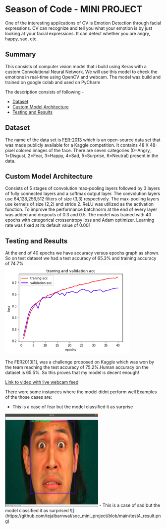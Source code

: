 # Season of Code - MINI PROJECT
One of the interesting applications of CV is Emotion Detection through facial expressions. CV can recognize and tell you what your emotion is by just looking at your facial expressions. It can detect whether you are angry, happy, sad, etc.

## Summary
This consists of computer vision model that i build using Keras with a custom Convolutional Neural Network. We will use this model to check the emotions in real-time using OpenCV and webcam. The model was build and trained on google colab and used on PyCharm

The description consists of following -
  - [Dataset](https://github.com/tejalbarnwal/soc_mini_project/blob/main/README.md#dataset)
  - [Custom Model Architecture](https://github.com/tejalbarnwal/soc_mini_project/blob/main/README.md#custom-model-architecture)
  - [Testing and Results](https://github.com/tejalbarnwal/soc_mini_project/blob/main/README.md#testing-and-results)

## Dataset
The name of the data set is [FER-2013](https://www.kaggle.com/msambare/fer2013) which is an open-source data set that was made publicly available for a Kaggle competition. It contains 48 X 48-pixel colored images of the face. There are seven categories (0=Angry, 1=Disgust, 2=Fear, 3=Happy, 4=Sad, 5=Surprise, 6=Neutral) present in the data. 

## Custom Model Architecture
Consists of 5 stages of convolution max-pooling layers followed by 3 layers of fully connected layers and a softmax output layer. The convolution layers use 64,128,256,512 filters of size (3,3) respectively. The max-pooling layers use kernels of size (2,2) and stride 2. ReLU was utilized as the activation function. To improve the performance batchnorm at the end of every layer was added and dropouts of 0.3 and 0.5. The model was trained with 40 epochs with categorical crossentropy loss and Adam optimizer. Learning rate was fixed at its default value of 0.001


## Testing and Results
At the end of 40 epochs we have accuracy versus epochs graph as shown. So on test dataset we had a test accuracy of 65.3% and training accuracy of 74.7%  
![](https://github.com/tejalbarnwal/soc_mini_project/blob/main/acc.png) <br>

The FER2013[1], was a challenge proposed on Kaggle which was won by the team reaching the test accuracy of 75.2%.Human accuracy on the dataset is 65.5%.
So this proves that my model is decent enough!

[Link to video with live webcam feed](https://github.com/tejalbarnwal/soc_mini_project/blob/main/model1.webm)

There were some instances where the model didnt perform well
Examples of the those cases are:
- This is a case of fear but the model classified it as surprise
<img src="https://github.com/tejalbarnwal/soc_mini_project/blob/main/test3_result.png" width="300" height="300"/>
- This is a case of sad but the model classified it as surprised
![](https://github.com/tejalbarnwal/soc_mini_project/blob/main/test4_result.png)
